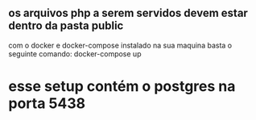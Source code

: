## os arquivos php a serem servidos devem estar dentro da pasta public
com o docker e docker-compose instalado na sua maquina basta o seguinte comando: docker-compose up
# esse setup contém o postgres na porta 5438